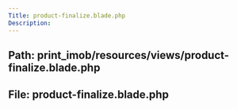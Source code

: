 ```yaml
---
Title: product-finalize.blade.php
Description:
---
```


## Path: print_imob/resources/views/product-finalize.blade.php
## File: product-finalize.blade.php

